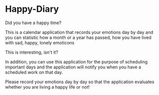 # Happy-Diary

Did you have a happy time?

This is a calendar application that records your emotions day by day and you can statistic how a month or a year has passed, how you have lived with sad, happy, lonely emoticons

This is interesting, isn't it?

In addition, you can use this application for the purpose of scheduling important days and the application will notify you when you have a scheduled work on that day.

Please record your emotions day by day so that the application evaluates whether you are living a happy life or not!
